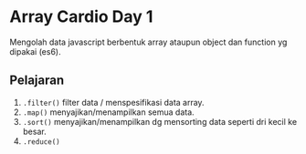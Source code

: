 # Array Cardio Day 1

Mengolah data javascript berbentuk array ataupun object dan function yg dipakai (es6).

## Pelajaran

1. ```.filter()``` filter data / menspesifikasi data array.
2. ```.map()``` menyajikan/menampilkan semua data.
3. ```.sort()``` menyajikan/menampilkan dg mensorting data seperti dri kecil ke besar.
4. ```.reduce()```
